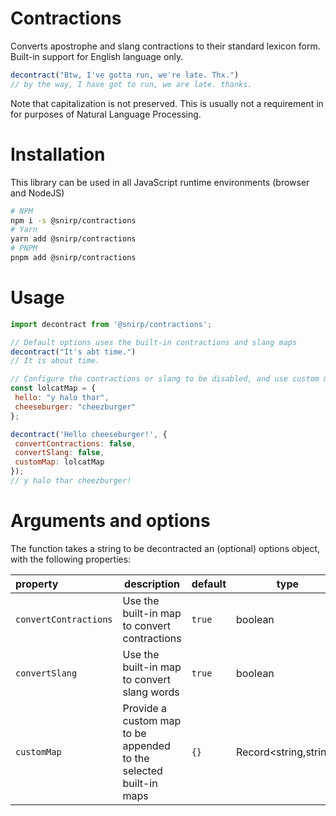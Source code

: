 # Contractions

Converts apostrophe and slang contractions to their standard lexicon form. Built-in support for English language only.

```js
decontract("Btw, I've gotta run, we're late. Thx.")
// by the way, I have got to run, we are late. thanks.
```

Note that capitalization is not preserved. This is usually not a requirement in for purposes of Natural Language Processing.

# Installation

This library can be used in all JavaScript runtime environments (browser and NodeJS)

```bash
# NPM
npm i -s @snirp/contractions
# Yarn
yarn add @snirp/contractions
# PNPM
pnpm add @snirp/contractions
```

 # Usage

 ```js
import decontract from '@snirp/contractions';

// Default options uses the built-in contractions and slang maps
decontract("It's abt time.")
// It is about time.

// Configure the contractions or slang to be disabled, and use custom map
const lolcatMap = {
  hello: "y halo thar",
  cheeseburger: "cheezburger"
};

decontract('Hello cheeseburger!', {
  convertContractions: false,
  convertSlang: false,
  customMap: lolcatMap
});
// y halo thar cheezburger!
```

# Arguments and options
The function takes a string to be decontracted an (optional) options object, with the following properties:

|property|description|default|type|
|:---|---|---|---|
|`convertContractions`|Use the built-in map to convert contractions|`true`|boolean|
|`convertSlang`|Use the built-in map to convert slang words|`true`|boolean|
|`customMap`|Provide a custom map to be appended to the selected built-in maps|`{}`|Record<string,string>|